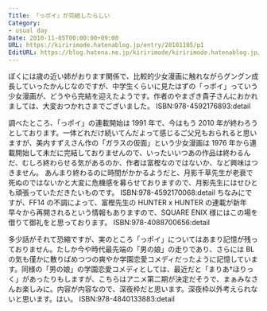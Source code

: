 ```yaml
---
Title: 「っポイ」が完結したらしい
Category:
- usual day
Date: 2010-11-05T00:00:00+09:00
URL: https://kiririmode.hatenablog.jp/entry/20101105/p1
EditURL: https://blog.hatena.ne.jp/kiririmode/kiririmode.hatenablog.jp/atom/entry/8454420450078211436
---
```



ぼくには歳の近い姉がおります関係で、比較的少女漫画に触れながらグングン成長していったかんじなのですが、中学生くらいに見たはずの「っポイ」っていう少女漫画が、どうやら完結を迎えたようです。作者のやまざき貴子さんにおかれましては、大変おつかれさまでございました。
ISBN:978-4592176893:detail

調べたところ、「っポイ」の連載開始は 1991 年で、今はもう 2010 年が終わろうとしております。一体どれだけ続いてんだよって感じるご父兄もおられると思いますが、美内すずえさん作の「ガラスの仮面」という少女漫画は 1976 年から連載開始して未だに完結しておりませんので、いったいいつあの作品は終わるんだ、むしろ終わらせる気があるのか、作者は富樫なのではないか、など興味はつきません。
あんまり終わるのに時間がかかるようだと、月影千草先生が老衰で死ぬのではないかと大変に危機感を募らせておりますので、月影先生にはせひとも頑張っていただきたいものです。
ISBN:978-4592170068:detail
ちなみにですが、FF14 の不調によって、富樫先生の HUNTER x HUNTER の連載が新年早々から再開されるという情報もありますので、SQUARE ENIX 様にはこの場を借りて御礼をと思っております。
ISBN:978-4088700656:detail

多少話がそれて恐縮ですが、実のところ「っポイ」についてはあまり記憶が残っておりません。たしか今や時代最先端の「男の娘」の走りであり、さらには BL の気も僅かに散りばめつつの爽やか学園恋愛コメディだったように記憶しています。同様の「男の娘」の学園恋愛コメディとしては、最近だと「まりあ†ほりっく」があったりもしますが、こちらはアニメ第二期が決定だそうで、まぁみなさんお楽しみに。内容が内容なので、深夜枠だと思います。深夜枠以外考えられないと思います。はい。
ISBN:978-4840133883:detail
